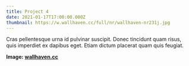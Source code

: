 ```yaml
---
title: Project 4
date: 2021-01-17T17:00:00.000Z
thumbnail: https://w.wallhaven.cc/full/nr/wallhaven-nr231j.jpg
---
```

Cras pellentesque urna id pulvinar suscipit. Donec tincidunt quam risus, quis imperdiet ex dapibus
eget. Etiam dictum placerat quam quis feugiat.

**Image: [wallhaven.cc](https://whvn.cc/nr231j)**
